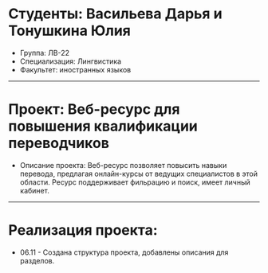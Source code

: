 # Студенты: Васильева Дарья и Тонушкина Юлия
- Группа: ЛВ-22
- Специализация: Лингвистика
- Факультет: иностранных языков
---
# Проект: Веб-ресурс для повышения квалификации переводчиков
- Описание проекта: Веб-ресурс позволяет повысить навыки перевода, предлагая онлайн-курсы от ведущих специалистов в этой области. Ресурс поддерживает фильрацию и поиск, имеет личный кабинет.
---
# Реализация проекта:
- 06.11 - Создана структура проекта, добавлены описания для разделов.
